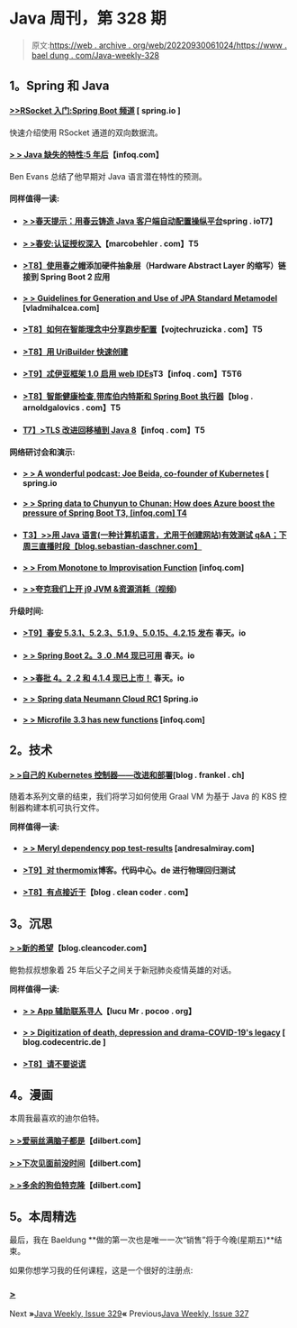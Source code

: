 # Java 周刊，第 328 期

> 原文:[https://web . archive . org/web/20220930061024/https://www . bael dung . com/Java-weekly-328](https://web.archive.org/web/20220930061024/https://www.baeldung.com/java-weekly-328)

## **1。Spring 和 Java**

#### [**>>RSocket 入门:Spring Boot 频道**](https://web.archive.org/web/20220627080133/https://spring.io/blog/2020/04/06/getting-started-with-rsocket-spring-boot-channels) [ spring.io ]

快速介绍使用 RSocket 通道的双向数据流。

#### [**> > Java 缺失的特性:5 年后**](https://web.archive.org/web/20220627080133/https://www.infoq.com/articles/java-missing-features-5years/)【infoq.com】

Ben Evans 总结了他早期对 Java 语言潜在特性的预测。

#### **同样值得一读:**

*   #### [**> >春天提示：用春云铸造 Java 客户端自动配置操纵平台**](https://web.archive.org/web/20220627080133/https://spring.io/blog/2020/04/01/spring-tips-manipulating-the-platform-with-the-spring-cloud-cloud-foundry-java-client-autoconfiguration)spring . ioT7】

*   #### [**> >春安:认证授权深入**](https://web.archive.org/web/20220627080133/https://www.marcobehler.com/guides/spring-security)【marcobehler . com】T5

*   #### [**>T8】使用春之帽**](https://web.archive.org/web/20220627080133/https://tech.asimio.net/2020/04/06/Adding-HAL-Hypermedia-to-Spring-Boot-2-applications-using-Spring-HATEOAS.html)添加硬件抽象层（Hardware Abstract Layer 的缩写）链接到 Spring Boot 2 应用

*   #### [**> > Guidelines for Generation and Use of JPA Standard Metamodel**](https://web.archive.org/web/20220627080133/https://vladmihalcea.com/jpa-criteria-metamodel/) [vladmihalcea.com]

*   #### [**>T8】如何在智能理念中分享跑步配置**](https://web.archive.org/web/20220627080133/https://www.vojtechruzicka.com/idea-sharing-run-configurations/)【vojtechruzicka . com】T5

*   #### [**>T8】用 UriBuilder 快速创建**](https://web.archive.org/web/20220627080133/https://blog.sebastian-daschner.com/entries/creating-uris-with-uribuilder)

*   #### **[>T9】忒伊亚框架 1.0 启用 web IDEs](https://web.archive.org/web/20220627080133/https://www.infoq.com/news/2020/04/theia-enables-web-ides/)T3【infoq . com】T5T6**

*   #### [**>T8】智能健康检查,带库伯内特斯和 Spring Boot 执行器**](https://web.archive.org/web/20220627080133/https://blog.arnoldgalovics.com/smart-healthchecks-with-kubernetes-and-spring-boot-actuator/)【blog . arnoldgalovics . com】T5

*   #### [**T7】>TLS 改进回移植到 Java 8**](https://web.archive.org/web/20220627080133/https://www.infoq.com/news/2020/04/tls-alpn-java8/?utm_campaign=infoq_content&utm_source=infoq&utm_medium=feed&utm_term=Java)【infoq . com】T5

#### **网络研讨会和演示:**

*   #### [**> > A wonderful podcast: Joe Beida, co-founder of Kubernetes**](https://web.archive.org/web/20220627080133/https://spring.io/blog/2020/04/03/a-bootiful-podcast-kubernetes-co-creator-joe-beda) [ spring.io

*   #### [**> > Spring data to Chunyun to Chunan: How does Azure boost the pressure of Spring Boot** T3, [infoq.com] T4](https://web.archive.org/web/20220627080133/https://www.infoq.com/presentations/spring-data-azure/?utm_campaign=infoq_content&utm_source=infoq&utm_medium=feed&utm_term=Java)

*   #### [**T3】>>用 Java 语言(一种计算机语言，尤用于创建网站)有效测试 q&A；下周三直播时段【blog.sebastian-daschner.com】**](https://web.archive.org/web/20220627080133/https://blog.sebastian-daschner.com/entries/testing-question-answer-session-april)

*   #### [**> > From Monotone to Improvisation Function**](https://web.archive.org/web/20220627080133/https://www.infoq.com/presentations/riff-functions/?utm_campaign=infoq_content&utm_source=infoq&utm_medium=feed&utm_term=Java) [infoq.com]

*   #### [**> >夸克我们上开 j9 JVM &资源消耗（视频**](https://web.archive.org/web/20220627080133/https://blog.sebastian-daschner.com/entries/openj9-with-quarkus))

**升级时间:**

*   #### [**>T9】春安 5.3.1、5.2.3、5.1.9、5.0.15、4.2.15 发布**](https://web.archive.org/web/20220627080133/https://spring.io/blog/2020/04/02/spring-security-5-3-1-5-2-3-5-1-9-5-0-15-4-2-15-released) 春天。io

*   #### [**> > Spring Boot 2。3 .0 .M4 现已可用**](https://web.archive.org/web/20220627080133/https://spring.io/blog/2020/04/03/spring-boot-2-3-0-m4-available-now) 春天。io

*   #### [**> >春批 4。2 .2 和 4.1.4 现已上市！**](https://web.archive.org/web/20220627080133/https://spring.io/blog/2020/04/01/spring-batch-4-2-2-and-4-1-4-available-now) 春天。io

*   #### [**> > Spring data Neumann Cloud RC1**](https://web.archive.org/web/20220627080133/https://spring.io/blog/2020/03/31/spring-data-neumann-goes-rc1) Spring.io

*   #### [**> > Microfile 3.3 has new functions**](https://web.archive.org/web/20220627080133/https://www.infoq.com/news/2020/03/whats-new-in-microprofile-3-3/?utm_campaign=infoq_content&utm_source=infoq&utm_medium=feed&utm_term=Java) [infoq.com]

## **2。技术**

#### [**> >自己的 Kubernetes 控制器——改进和部署**](https://web.archive.org/web/20220627080133/https://blog.frankel.ch/your-own-kubernetes-controller/3/)[blog . frankel . ch]

随着本系列文章的结束，我们将学习如何使用 Graal VM 为基于 Java 的 K8S 控制器构建本机可执行文件。

**同样值得一读:**

*   #### [**> > Meryl dependency pop test-results**](https://web.archive.org/web/20220627080133/http://andresalmiray.com/maven-dependencies-pop-quiz-results/) [andresalmiray.com]

*   #### [**>T9】对 thermomix**](https://web.archive.org/web/20220627080133/https://blog.codecentric.de/en/2020/04/thermomix-physical-regression-testing/)博客。代码中心。de 进行物理回归测试

*   #### [**>T8】有点接近于**](https://web.archive.org/web/20220627080133/http://blog.cleancoder.com/uncle-bob/2020/04/06/ALittleClojure.html)【blog . clean coder . com】

## **3。沉思**

#### [**> >新的希望**](https://web.archive.org/web/20220627080133/http://blog.cleancoder.com/uncle-bob/2020/04/05/ANewHope.html)【blog.cleancoder.com】

鲍勃叔叔想象着 25 年后父子之间关于新冠肺炎疫情英雄的对话。

**同样值得一读:**

*   #### [**> > App 辅助联系寻人**](https://web.archive.org/web/20220627080133/https://lucumr.pocoo.org/2020/4/3/contact-tracing/)【lucu Mr . pocoo . org】

*   #### [**> > Digitization of death, depression and drama-COVID-19's legacy**](https://web.archive.org/web/20220627080133/https://blog.codecentric.de/en/2020/04/death-downturn-dramatic-digitalisation-legacy-covid-19/) [ blog.codecentric.de ]

*   #### [**>T8】请不要说谎**](https://web.archive.org/web/20220627080133/https://jacquesmattheij.com/please-do-not-lie/)

## **4。漫画**

本周我最喜欢的迪尔伯特。

#### [**> >爱丽丝满脑子都是**](https://web.archive.org/web/20220627080133/https://dilbert.com/strip/2020-04-03)【dilbert.com】

#### [**> >下次见面前没时间**](https://web.archive.org/web/20220627080133/https://dilbert.com/strip/2020-04-05)【dilbert.com】

#### [**> >多余的狗伯特克隆**](https://web.archive.org/web/20220627080133/https://dilbert.com/strip/2020-04-06)【dilbert.com】

## **5。本周精选**

最后，我在 Baeldung **做的第一次也是唯一一次“销售”将于今晚(星期五)**结束。

如果你想学习我的任何课程，这是一个很好的注册点:

### **[>](/web/20220627080133/https://www.baeldung.com/all-courses)**

Next **»**[Java Weekly, Issue 329](/web/20220627080133/https://www.baeldung.com/java-weekly-329)**«** Previous[Java Weekly, Issue 327](/web/20220627080133/https://www.baeldung.com/java-weekly-327)